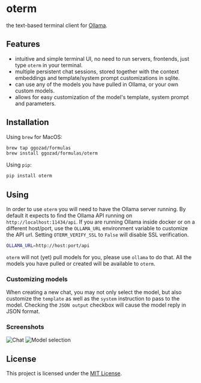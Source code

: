 # oterm
the text-based terminal client for [Ollama](https://github.com/jmorganca/ollama).

## Features

* intuitive and simple terminal UI, no need to run servers, frontends, just type `oterm` in your terminal.
* multiple persistent chat sessions, stored together with the context embeddings and template/system prompt customizations in sqlite.
* can use any of the models you have pulled in Ollama, or your own custom models.
* allows for easy customization of the model's template, system prompt and parameters.

## Installation

Using `brew` for MacOS:

```bash
brew tap ggozad/formulas
brew install ggozad/formulas/oterm
```

Using `pip`:

```bash
pip install oterm
```

## Using

In order to use `oterm` you will need to have the Ollama server running. By default it expects to find the Ollama API running on `http://localhost:11434/api`. If you are running Ollama inside docker or on a different host/port, use the `OLLAMA_URL` environment variable to customize the API url. Setting `OTERM_VERIFY_SSL` to `False` will disable SSL verification.

```bash
OLLAMA_URL=http://host:port/api
```

`oterm` will not (yet) pull models for you, please use `ollama` to do that. All the models you have pulled or created will be available to `oterm`.

### Customizing models

When creating a new chat, you may not only select the model, but also customize the `template` as well as the `system` instruction to pass to the model. Checking the `JSON output` checkbox will cause the model reply in JSON format.

### Screenshots
![Chat](screenshots/chat.png)
![Model selection](./screenshots/model_selection.png)

## License

This project is licensed under the [MIT License](LICENSE).
